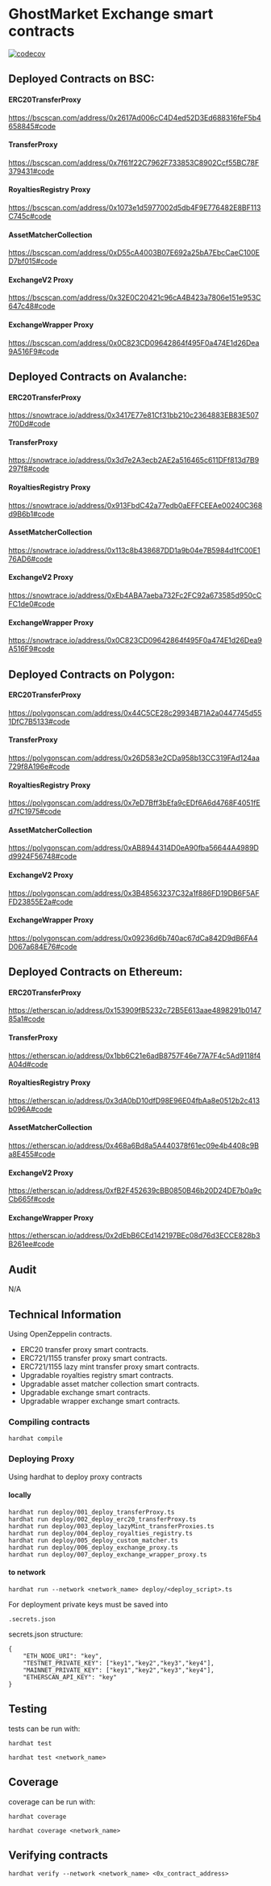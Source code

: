 # GhostMarket Exchange smart contracts

[![codecov](https://codecov.io/github/OnBlockIO/evm-trading-contracts/branch/main/graph/badge.svg?token=GHZYA9CM2E)](https://codecov.io/github/OnBlockIO/evm-trading-contracts)

## Deployed Contracts on BSC:

#### ERC20TransferProxy

https://bscscan.com/address/0x2617Ad006cC4D4ed52D3Ed688316feF5b4658845#code

#### TransferProxy

https://bscscan.com/address/0x7f61f22C7962F733853C8902Ccf55BC78F379431#code

#### RoyaltiesRegistry Proxy

https://bscscan.com/address/0x1073e1d5977002d5db4F9E776482E8BF113C745c#code

#### AssetMatcherCollection

https://bscscan.com/address/0xD55cA4003B07E692a25bA7EbcCaeC100ED7bf015#code

#### ExchangeV2 Proxy

https://bscscan.com/address/0x32E0C20421c96cA4B423a7806e151e953C647c48#code

#### ExchangeWrapper Proxy

https://bscscan.com/address/0x0C823CD09642864f495F0a474E1d26Dea9A516F9#code


## Deployed Contracts on Avalanche:

#### ERC20TransferProxy

https://snowtrace.io/address/0x3417E77e81Cf31bb210c2364883EB83E5077f0Dd#code

#### TransferProxy

https://snowtrace.io/address/0x3d7e2A3ecb2AE2a516465c611DFf813d7B9297f8#code

#### RoyaltiesRegistry Proxy

https://snowtrace.io/address/0x913FbdC42a77edb0aEFFCEEAe00240C368d9B6b1#code

#### AssetMatcherCollection

https://snowtrace.io/address/0x113c8b438687DD1a9b04e7B5984d1fC00E176AD6#code

#### ExchangeV2 Proxy

https://snowtrace.io/address/0xEb4ABA7aeba732Fc2FC92a673585d950cCFC1de0#code

#### ExchangeWrapper Proxy

https://snowtrace.io/address/0x0C823CD09642864f495F0a474E1d26Dea9A516F9#code


## Deployed Contracts on Polygon:

#### ERC20TransferProxy

https://polygonscan.com/address/0x44C5CE28c29934B71A2a0447745d551DfC7B5133#code

#### TransferProxy

https://polygonscan.com/address/0x26D583e2CDa958b13CC319FAd124aa729f8A196e#code

#### RoyaltiesRegistry Proxy

https://polygonscan.com/address/0x7eD7Bff3bEfa9cEDf6A6d4768F4051fEd7fC1975#code

#### AssetMatcherCollection

https://polygonscan.com/address/0xAB8944314D0eA90fba56644A4989Dd9924F56748#code

#### ExchangeV2 Proxy

https://polygonscan.com/address/0x3B48563237C32a1f886FD19DB6F5AFFD23855E2a#code

#### ExchangeWrapper Proxy

https://polygonscan.com/address/0x09236d6b740ac67dCa842D9dB6FA4D067a684E76#code


## Deployed Contracts on Ethereum:

#### ERC20TransferProxy

https://etherscan.io/address/0x153909fB5232c72B5E613aae4898291b014785a1#code

#### TransferProxy

https://etherscan.io/address/0x1bb6C21e6adB8757F46e77A7F4c5Ad9118f4A04d#code

#### RoyaltiesRegistry Proxy

https://etherscan.io/address/0x3dA0bD10dfD98E96E04fbAa8e0512b2c413b096A#code

#### AssetMatcherCollection

https://etherscan.io/address/0x468a6Bd8a5A440378f61ec09e4b4408c9Ba8E455#code

#### ExchangeV2 Proxy

https://etherscan.io/address/0xfB2F452639cBB0850B46b20D24DE7b0a9cCb665f#code

#### ExchangeWrapper Proxy

https://etherscan.io/address/0x2dEbB6CEd142197BEc08d76d3ECCE828b3B261ee#code


## Audit
N/A

## Technical Information
Using OpenZeppelin contracts.
- ERC20 transfer proxy smart contracts.
- ERC721/1155 transfer proxy smart contracts.
- ERC721/1155 lazy mint transfer proxy smart contracts.
- Upgradable royalties registry smart contracts.
- Upgradable asset matcher collection smart contracts.
- Upgradable exchange smart contracts.
- Upgradable wrapper exchange smart contracts.

### Compiling contracts
```
hardhat compile
```

### Deploying Proxy
Using hardhat to deploy proxy contracts

#### locally
```
hardhat run deploy/001_deploy_transferProxy.ts
hardhat run deploy/002_deploy_erc20_transferProxy.ts
hardhat run deploy/003_deploy_lazyMint_transferProxies.ts
hardhat run deploy/004_deploy_royalties_registry.ts
hardhat run deploy/005_deploy_custom_matcher.ts
hardhat run deploy/006_deploy_exchange_proxy.ts
hardhat run deploy/007_deploy_exchange_wrapper_proxy.ts
```

#### to network
```
hardhat run --network <network_name> deploy/<deploy_script>.ts
```
For deployment private keys must be saved into

```
.secrets.json
```

secrets.json structure:

```
{
    "ETH_NODE_URI": "key",
    "TESTNET_PRIVATE_KEY": ["key1","key2","key3","key4"],
    "MAINNET_PRIVATE_KEY": ["key1","key2","key3","key4"],
    "ETHERSCAN_API_KEY": "key"
}
```

## Testing
tests can be run with:

```
hardhat test
```

```
hardhat test <network_name>
```

## Coverage
coverage can be run with:

```
hardhat coverage
```

```
hardhat coverage <network_name>
```

## Verifying contracts
```
hardhat verify --network <network_name> <0x_contract_address>
```